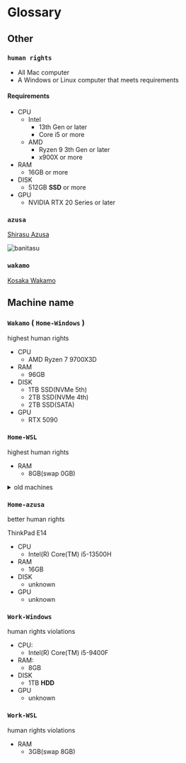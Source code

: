 # Glossary

## Other

### `human rights`

- All Mac computer
- A Windows or Linux computer that meets requirements

#### Requirements

- CPU
    - Intel
        - 13th Gen or later
        - Core i5 or more
    - AMD
        - Ryzen 9 3th Gen or later
        - x900X or more
- RAM
    - 16GB or more
- DISK
    - 512GB **SSD** or more
- GPU
    - NVIDIA RTX 20 Series or later

### `azusa`

[Shirasu Azusa](https://bluearchive.fandom.com/wiki/Shirasu_Azusa)

![banitasu](images/banitasu.png)

### `wakamo`

[Kosaka Wakamo](https://bluearchive.fandom.com/wiki/Kosaka_Wakamo)

## Machine name

### `Wakamo` ( `Home-Windows` )

highest human rights

- CPU
    - AMD Ryzen 7 9700X3D
- RAM
    - 96GB
- DISK
    - 1TB SSD(NVMe 5th)
    - 2TB SSD(NVMe 4th)
    - 2TB SSD(SATA)
- GPU
    - RTX 5090

### `Home-WSL`

highest human rights

- RAM
    - 8GB(swap 0GB)

<details>
<summary>old machines</summary>

### `Home-Windows(old)`

highest human rights, but almost disk full.

- CPU
    - AMD Ryzen 9 3900X
- RAM
    - 32GB
- DISK
    - 1TB SSD
- GPU
    - RTX 2080 SUPER

### `Home-WSL(old)`

highest human rights, but almost disk full.

- RAM
    - 8GB(swap 0GB)

</details>

### `Home-azusa`

better human rights

ThinkPad E14

- CPU
    - Intel(R) Core(TM) i5-13500H
- RAM
    - 16GB
- DISK
    - unknown
- GPU
    - unknown

### `Work-Windows`

human rights violations

- CPU:
    - Intel(R) Core(TM) i5-9400F
- RAM:
    - 8GB
- DISK
    - 1TB **HDD**
- GPU
    - unknown

### `Work-WSL`

human rights violations

- RAM
    - 3GB(swap 8GB)
